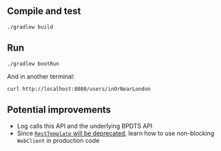 ## Compile and test

```shell
./gradlew build
```

## Run

```shell
./gradlew bootRun
```

And in another terminal:
```shell
curl http://localhost:8080/users/inOrNearLondon
```

## Potential improvements
* Log calls this API and the underlying BPDTS API
* Since [`RestTemplate` will be deprecated](https://docs.spring.io/spring-framework/docs/current/javadoc-api/org/springframework/web/client/RestTemplate.html), learn how to use non-blocking `WebClient` in production code